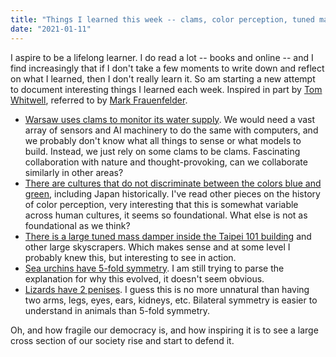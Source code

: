 ```yaml
---
title: "Things I learned this week -- clams, color perception, tuned mass dampers, symmetry"
date: "2021-01-11"
---
```


I aspire to be a lifelong learner. I do read a lot -- books and online -- and I find increasingly that if I don't take a few moments to write down and reflect on what I learned, then I don't really learn it. So am starting a new attempt to document interesting things I learned each week. Inspired in part by [Tom Whitwell](https://medium.com/fluxx-studio-notes/52-things-i-learned-in-2020-6a380692dbb8), referred to by [Mark Frauenfelder](http://www.markfrauenfelder.com).

- [Warsaw uses clams to monitor its water supply](https://www.boredpanda.com/clams-measure-water-quality-poland-fat-kathy/). We would need a vast array of sensors and AI machinery to do the same with computers, and we probably don't know what all things to sense or what models to build. Instead, we just rely on some clams to be clams. Fascinating collaboration with nature and thought-provoking, can we collaborate similarly in other areas?
- [There are cultures that do not discriminate between the colors blue and green](http://www.a-ibs.com/en/blog/article/green-apples-blue-apples-color-perception-in-japanese.html), including Japan historically. I've read other pieces on the history of color perception, very interesting that this is somewhat variable across human cultures, it seems so foundational. What else is not as foundational as we think?
- [There is a large tuned mass damper inside the Taipei 101 building](https://en.wikipedia.org/wiki/Taipei_101) and other large skyscrapers. Which makes sense and at some level I probably knew this, but interesting to see in action.
- [Sea urchins have 5-fold symmetry](https://en.wikipedia.org/wiki/Sea_urchin). I am still trying to parse the explanation for why this evolved, it doesn't seem obvious.
- [Lizards have 2 penises](https://en.wikipedia.org/wiki/Hemipenis). I guess this is no more unnatural than having two arms, legs, eyes, ears, kidneys, etc. Bilateral symmetry is easier to understand in animals than 5-fold symmetry.

Oh, and how fragile our democracy is, and how inspiring it is to see a large cross section of our society rise and start to defend it.
